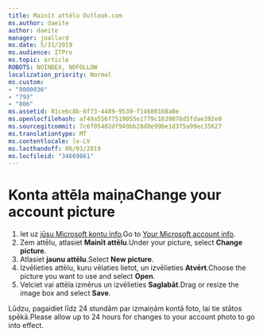 ```yaml
---
title: Mainīt attēlu Outlook.com
ms.author: daeite
author: daeite
manager: joallard
ms.date: 5/31/2019
ms.audience: ITPro
ms.topic: article
ROBOTS: NOINDEX, NOFOLLOW
localization_priority: Normal
ms.custom:
- "8000036"
- "793"
- "806"
ms.assetid: 81ce6c8b-6f73-4489-9539-f14680168a8e
ms.openlocfilehash: af49a556f7519055e1779c1639876d5fdae392e0
ms.sourcegitcommit: 7c6f05402df949bb28d8e99be1d3f5a99ec35627
ms.translationtype: MT
ms.contentlocale: lv-LV
ms.lasthandoff: 06/01/2019
ms.locfileid: "34669861"
---
```

# <a name="change-your-account-picture"></a><span data-ttu-id="1c46d-102">Konta attēla maiņa</span><span class="sxs-lookup"><span data-stu-id="1c46d-102">Change your account picture</span></span>

1. <span data-ttu-id="1c46d-103">Iet uz [jūsu Microsoft kontu info](https://go.microsoft.com/fwlink/p/?linkid=860841).</span><span class="sxs-lookup"><span data-stu-id="1c46d-103">Go to [Your Microsoft account info](https://go.microsoft.com/fwlink/p/?linkid=860841).</span></span>
2. <span data-ttu-id="1c46d-104">Zem attēlu, atlasiet **Mainīt attēlu**.</span><span class="sxs-lookup"><span data-stu-id="1c46d-104">Under your picture, select **Change picture**.</span></span>
3. <span data-ttu-id="1c46d-105">Atlasiet **jaunu attēlu**.</span><span class="sxs-lookup"><span data-stu-id="1c46d-105">Select **New picture**.</span></span>
4. <span data-ttu-id="1c46d-106">Izvēlieties attēlu, kuru vēlaties lietot, un izvēlieties **Atvērt**.</span><span class="sxs-lookup"><span data-stu-id="1c46d-106">Choose the picture you want to use and select **Open**.</span></span>
5. <span data-ttu-id="1c46d-107">Velciet vai attēla izmērus un izvēlieties **Saglabāt**.</span><span class="sxs-lookup"><span data-stu-id="1c46d-107">Drag or resize the image box and select **Save**.</span></span>

<span data-ttu-id="1c46d-108">Lūdzu, pagaidiet līdz 24 stundām par izmaiņām kontā foto, lai tie stātos spēkā.</span><span class="sxs-lookup"><span data-stu-id="1c46d-108">Please allow up to 24 hours for changes to your account photo to go into effect.</span></span>